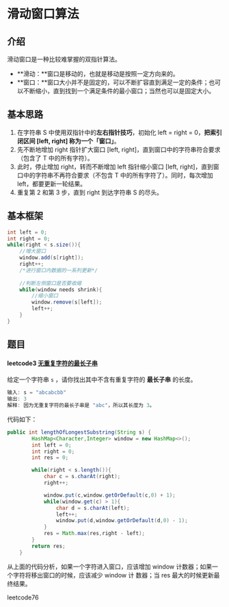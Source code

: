 # 滑动窗口算法

## 介绍

滑动窗口是一种比较难掌握的双指针算法。

- **滑动：**窗口是移动的，也就是移动是按照一定方向来的。
- **窗口：**窗口大小并不是固定的，可以不断扩容直到满足一定的条件；也可以不断缩小，直到找到一个满足条件的最小窗口；当然也可以是固定大小。

## 基本思路

1. 在字符串 S 中使用双指针中的**左右指针技巧**，初始化 left = right = 0，**把索引闭区间 [left, right] 称为一个「窗口」**。
2. 先不断地增加 right 指针扩大窗口 [left, right]，直到窗口中的字符串符合要求（包含了 T 中的所有字符）。
3. 此时，停止增加 right，转而不断增加 left 指针缩小窗口 [left, right]，直到窗口中的字符串不再符合要求（不包含 T 中的所有字符了）。同时，每次增加 left，都要更新一轮结果。
4. 重复第 2 和第 3 步，直到 right 到达字符串 S 的尽头。

## 基本框架

```java
int left = 0;
int right = 0;
while(right < s.size()){
	//增大窗口
	window.add(s[right]);
	right++;
    /*进行窗口内数据的一系列更新*/
	
    //判断左侧窗口是否要收缩
	while(window needs shrink){
		//缩小窗口
		window.remove(s[left]);
		left++;
	}
}
```

## 题目

#### leetcode3 [无重复字符的最长子串](https://leetcode-cn.com/problems/longest-substring-without-repeating-characters/)

给定一个字符串 `s` ，请你找出其中不含有重复字符的 **最长子串** 的长度。

```java
输入: s = "abcabcbb"
输出: 3 
解释: 因为无重复字符的最长子串是 "abc"，所以其长度为 3。
```

代码如下：

```java
public int lengthOfLongestSubstring(String s) {
        HashMap<Character,Integer> window = new HashMap<>();
        int left = 0;
        int right = 0;
        int res = 0;

        while(right < s.length()){
            char c = s.charAt(right);
            right++;

            window.put(c,window.getOrDefault(c,0) + 1);
            while(window.get(c) > 1){
                char d = s.charAt(left);
                left++;
                window.put(d,window.getOrDefault(d,0) - 1);
            }
            res = Math.max(res,right - left);
        }
        return res;
    }
```

从上面的代码分析，如果⼀个字符进⼊窗⼝，应该增加 window 计数器；如果⼀个字符将移出窗⼝的时候，应该减少 window 计
数器；当 res 最大的时候更新最终结果。  

leetcode76 
